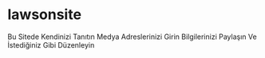 # lawsonsite
Bu Sitede Kendinizi Tanıtın Medya Adreslerinizi Girin Bilgilerinizi Paylaşın Ve İstediğiniz Gibi Düzenleyin

